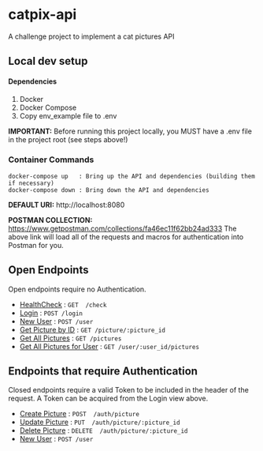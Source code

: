 # catpix-api
A challenge project to implement a cat pictures API

## Local dev setup
#### Dependencies
1. Docker
2. Docker Compose
3. Copy env_example file to .env

**IMPORTANT:** Before running this project locally, you MUST have a .env file in the project root (see steps above!)

### Container Commands
```
docker-compose up   : Bring up the API and dependencies (building them if necessary)
docker-compose down : Bring down the API and dependencies
```

**DEFAULT URI:** http://localhost:8080

**POSTMAN COLLECTION:** https://www.getpostman.com/collections/fa46ec11f62bb24ad333
The above link will load all of the requests and macros for authentication into Postman for you.

## Open Endpoints

Open endpoints require no Authentication.
* [HealthCheck](doc/healthcheck.md)                     : `GET  /check`
* [Login](doc/login.md)                                 : `POST /login`
* [New User](doc/new_user.md)                           : `POST /user`
* [Get Picture by ID](doc/get_picture.md)               : `GET /picture/:picture_id`
* [Get All Pictures](doc/get_pictures.md)               : `GET /pictures`
* [Get All Pictures for User](doc/get_user_pictures.md) : `GET /user/:user_id/pictures`

## Endpoints that require Authentication

Closed endpoints require a valid Token to be included in the header of the
request. A Token can be acquired from the Login view above.
* [Create Picture](doc/new_picture.md)    : `POST  /auth/picture`
* [Update Picture](doc/update_picture.md) : `PUT  /auth/picture/:picture_id`
* [Delete Picture](doc/delete_picture.md) : `DELETE  /auth/picture/:picture_id`
* [New User](doc/new_user.md)             : `POST /user`

